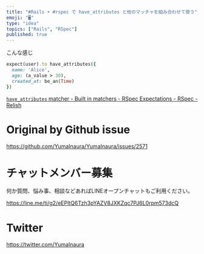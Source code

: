 ```yaml
---
title: "#Rails + #rspec で have_attributes と他のマッチャを組み合わせて使う"
emoji: "🖥"
type: "idea"
topics: ["Rails", "RSpec"]
published: true
---
```


こんな感じ

```rb
expect(user).to have_attributes({
  name: 'Alice',
  age: (a_value > 30),
  created_at: be_an(Time)
})
```

[`have_attributes` matcher - Built in matchers - RSpec Expectations - RSpec - Relish](https://relishapp.com/rspec/rspec-expectations/docs/built-in-matchers/have-attributes-matcher)

# Original by Github issue

https://github.com/YumaInaura/YumaInaura/issues/2571








<!-- Update From Qiita API -->

# チャットメンバー募集


何か質問、悩み事、相談などあればLINEオープンチャットもご利用ください。

https://line.me/ti/g2/eEPltQ6Tzh3pYAZV8JXKZqc7PJ6L0rpm573dcQ





# Twitter


https://twitter.com/YumaInaura


<!-- Update From Qiita API -->


